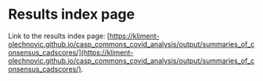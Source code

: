 # Results index page

Link to the results index page:
[https://kliment-olechnovic.github.io/casp_commons_covid_analysis/output/summaries_of_consensus_cadscores/](https://kliment-olechnovic.github.io/casp_commons_covid_analysis/output/summaries_of_consensus_cadscores/).
